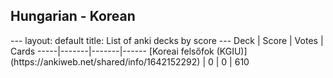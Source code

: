 <h2>Hungarian  -  Korean</h2>
---
layout: default
title: List of anki decks by score
---
Deck | Score | Votes | Cards
-----|-------|-------|------
[Koreai felsőfok (KGIU)](https://ankiweb.net/shared/info/1642152292) | 0 | 0 | 610
